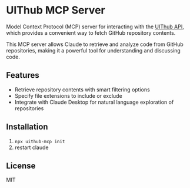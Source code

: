 # UIThub MCP Server

Model Context Protocol (MCP) server for interacting with the [UIThub API](https://uithub.com), which provides a convenient way to fetch GitHub repository contents.

This MCP server allows Claude to retrieve and analyze code from GitHub repositories, making it a powerful tool for understanding and discussing code.

## Features

- Retrieve repository contents with smart filtering options
- Specify file extensions to include or exclude
- Integrate with Claude Desktop for natural language exploration of repositories

## Installation

1. `npx uithub-mcp init`
2. restart claude

## License

MIT
